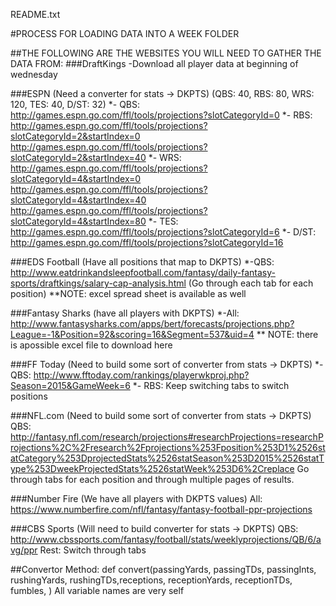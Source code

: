 README.txt

#PROCESS FOR LOADING DATA INTO A WEEK FOLDER

##THE FOLLOWING ARE THE WEBSITES YOU WILL NEED TO GATHER THE DATA FROM:
###DraftKings
-Download all player data at beginning of wednesday

###ESPN
(Need a converter for stats -> DKPTS)
(QBS: 40, RBS: 80, WRS: 120, TES: 40, D/ST: 32)
*- QBS: http://games.espn.go.com/ffl/tools/projections?slotCategoryId=0
*- RBS: http://games.espn.go.com/ffl/tools/projections?slotCategoryId=2&startIndex=0
	http://games.espn.go.com/ffl/tools/projections?slotCategoryId=2&startIndex=40
*- WRS: http://games.espn.go.com/ffl/tools/projections?slotCategoryId=4&startIndex=0
http://games.espn.go.com/ffl/tools/projections?slotCategoryId=4&startIndex=40
http://games.espn.go.com/ffl/tools/projections?slotCategoryId=4&startIndex=80
*- TES: http://games.espn.go.com/ffl/tools/projections?slotCategoryId=6
*- D/ST: http://games.espn.go.com/ffl/tools/projections?slotCategoryId=16

###EDS Football
(Have all positions that map to DKPTS)
*-QBS: http://www.eatdrinkandsleepfootball.com/fantasy/daily-fantasy-sports/draftkings/salary-cap-analysis.html
(Go through each tab for each position)
**NOTE: excel spread sheet is available as well

###Fantasy Sharks
(have all players with DKPTS)
*-All: http://www.fantasysharks.com/apps/bert/forecasts/projections.php?League=-1&Position=92&scoring=16&Segment=537&uid=4
** NOTE: there is apossible excel file to download here

###FF Today
(Need to build some sort of converter from stats -> DKPTS)
*- QBS: http://www.fftoday.com/rankings/playerwkproj.php?Season=2015&GameWeek=6
*- RBS: Keep switching tabs to switch positions

###NFL.com
(Need to build some sort of converter from stats -> DKPTS)
QBS: http://fantasy.nfl.com/research/projections#researchProjections=researchProjections%2C%2Fresearch%2Fprojections%253Fposition%253D1%2526statCategory%253DprojectedStats%2526statSeason%253D2015%2526statType%253DweekProjectedStats%2526statWeek%253D6%2Creplace
Go through tabs for each position and through multiple pages of results. 

###Number Fire
(We have all players with DKPTS values)
All: https://www.numberfire.com/nfl/fantasy/fantasy-football-ppr-projections

###CBS Sports
(Will need to build converter for stats -> DKPTS)
QBS: http://www.cbssports.com/fantasy/football/stats/weeklyprojections/QB/6/avg/ppr
Rest: Switch through tabs

##Convertor Method:
def convert(passingYards, passingTDs, passingInts, 
							rushingYards, rushingTDs,receptions, 
							receptionYards, receptionTDs, fumbles,
							)
	All variable names are very self

	